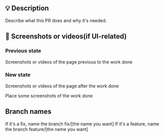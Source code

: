 ## 💡 Description

Describe what this PR does and why it's needed.

## 📸 Screenshots or videos(if UI-related)

### Previous state

Screenshots or videos of the page previous to the work done

### New state

Screenshots or videos of the page after the work done

Place some screenshots of the work done

## Branch names

If it's a fix, name the branch fix/[the name you want]
If it's a feature, name the branch feature/[the name you want]
